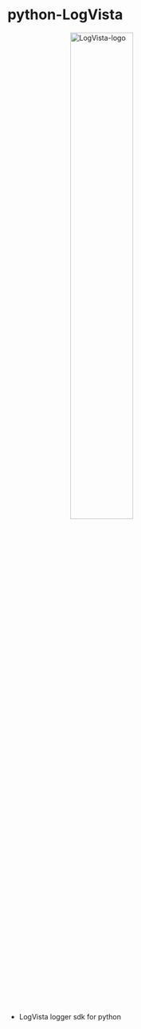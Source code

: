 
# python-LogVista

<img src="https://github.com/Triggerhack/python-logvista/assets/LogVista.png" alt="LogVista-logo" style="width:50%; margin: 0 25% 0 25%;">

- LogVista logger sdk for python

<!-- <img src="https://github.com/Triggerhack/python-logvista/assets/LogVista.png" alt="LogVista-logo" style="width:80%; margin:auto;"/> -->
